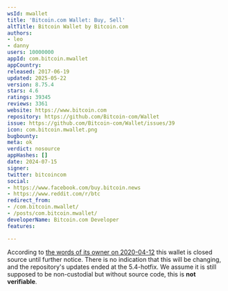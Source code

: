 ```yaml
---
wsId: mwallet
title: 'Bitcoin.com Wallet: Buy, Sell'
altTitle: Bitcoin Wallet by Bitcoin.com
authors:
- leo
- danny
users: 10000000
appId: com.bitcoin.mwallet
appCountry: 
released: 2017-06-19
updated: 2025-05-22
version: 8.75.4
stars: 4.6
ratings: 39345
reviews: 3361
website: https://www.bitcoin.com
repository: https://github.com/Bitcoin-com/Wallet
issue: https://github.com/Bitcoin-com/Wallet/issues/39
icon: com.bitcoin.mwallet.png
bugbounty: 
meta: ok
verdict: nosource
appHashes: []
date: 2024-07-15
signer: 
twitter: bitcoincom
social:
- https://www.facebook.com/buy.bitcoin.news
- https://www.reddit.com/r/btc
redirect_from:
- /com.bitcoin.mwallet/
- /posts/com.bitcoin.mwallet/
developerName: Bitcoin.com Developer
features: 

---
```


According to
[the words of its owner on 2020-04-12](https://www.reddit.com/r/btc/comments/g04ece/bitcoincom_wallet_app_is_still_closed_source/fn7rlvy/)
this wallet is closed source until further notice. There is no indication that this will be changing, and the repository's updates ended at the 5.4-hotfix. We assume it is still supposed to be non-custodial but without source code, this is **not verifiable**.
